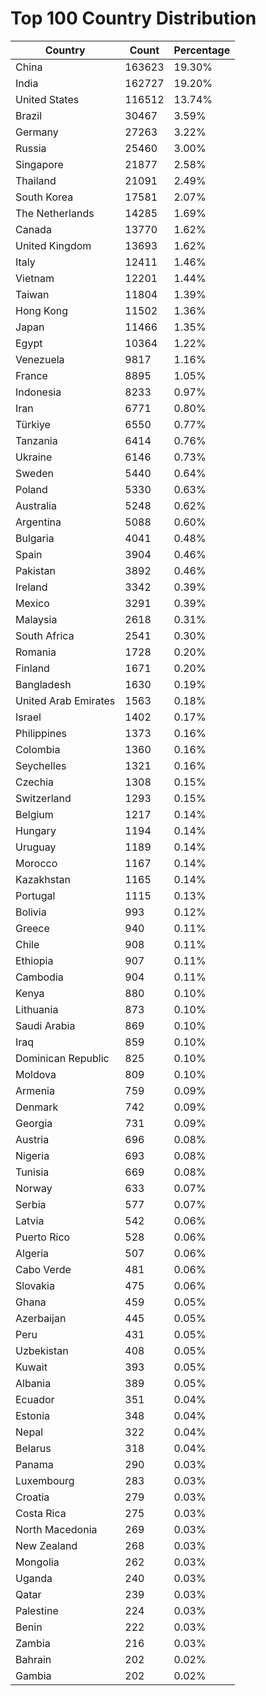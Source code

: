 # Top 100 Country Distribution
| Country | Count | Percentage |
|----|----|----|
| China | 163623 | 19.30% |
| India | 162727 | 19.20% |
| United States | 116512 | 13.74% |
| Brazil | 30467 | 3.59% |
| Germany | 27263 | 3.22% |
| Russia | 25460 | 3.00% |
| Singapore | 21877 | 2.58% |
| Thailand | 21091 | 2.49% |
| South Korea | 17581 | 2.07% |
| The Netherlands | 14285 | 1.69% |
| Canada | 13770 | 1.62% |
| United Kingdom | 13693 | 1.62% |
| Italy | 12411 | 1.46% |
| Vietnam | 12201 | 1.44% |
| Taiwan | 11804 | 1.39% |
| Hong Kong | 11502 | 1.36% |
| Japan | 11466 | 1.35% |
| Egypt | 10364 | 1.22% |
| Venezuela | 9817 | 1.16% |
| France | 8895 | 1.05% |
| Indonesia | 8233 | 0.97% |
| Iran | 6771 | 0.80% |
| Türkiye | 6550 | 0.77% |
| Tanzania | 6414 | 0.76% |
| Ukraine | 6146 | 0.73% |
| Sweden | 5440 | 0.64% |
| Poland | 5330 | 0.63% |
| Australia | 5248 | 0.62% |
| Argentina | 5088 | 0.60% |
| Bulgaria | 4041 | 0.48% |
| Spain | 3904 | 0.46% |
| Pakistan | 3892 | 0.46% |
| Ireland | 3342 | 0.39% |
| Mexico | 3291 | 0.39% |
| Malaysia | 2618 | 0.31% |
| South Africa | 2541 | 0.30% |
| Romania | 1728 | 0.20% |
| Finland | 1671 | 0.20% |
| Bangladesh | 1630 | 0.19% |
| United Arab Emirates | 1563 | 0.18% |
| Israel | 1402 | 0.17% |
| Philippines | 1373 | 0.16% |
| Colombia | 1360 | 0.16% |
| Seychelles | 1321 | 0.16% |
| Czechia | 1308 | 0.15% |
| Switzerland | 1293 | 0.15% |
| Belgium | 1217 | 0.14% |
| Hungary | 1194 | 0.14% |
| Uruguay | 1189 | 0.14% |
| Morocco | 1167 | 0.14% |
| Kazakhstan | 1165 | 0.14% |
| Portugal | 1115 | 0.13% |
| Bolivia | 993 | 0.12% |
| Greece | 940 | 0.11% |
| Chile | 908 | 0.11% |
| Ethiopia | 907 | 0.11% |
| Cambodia | 904 | 0.11% |
| Kenya | 880 | 0.10% |
| Lithuania | 873 | 0.10% |
| Saudi Arabia | 869 | 0.10% |
| Iraq | 859 | 0.10% |
| Dominican Republic | 825 | 0.10% |
| Moldova | 809 | 0.10% |
| Armenia | 759 | 0.09% |
| Denmark | 742 | 0.09% |
| Georgia | 731 | 0.09% |
| Austria | 696 | 0.08% |
| Nigeria | 693 | 0.08% |
| Tunisia | 669 | 0.08% |
| Norway | 633 | 0.07% |
| Serbia | 577 | 0.07% |
| Latvia | 542 | 0.06% |
| Puerto Rico | 528 | 0.06% |
| Algeria | 507 | 0.06% |
| Cabo Verde | 481 | 0.06% |
| Slovakia | 475 | 0.06% |
| Ghana | 459 | 0.05% |
| Azerbaijan | 445 | 0.05% |
| Peru | 431 | 0.05% |
| Uzbekistan | 408 | 0.05% |
| Kuwait | 393 | 0.05% |
| Albania | 389 | 0.05% |
| Ecuador | 351 | 0.04% |
| Estonia | 348 | 0.04% |
| Nepal | 322 | 0.04% |
| Belarus | 318 | 0.04% |
| Panama | 290 | 0.03% |
| Luxembourg | 283 | 0.03% |
| Croatia | 279 | 0.03% |
| Costa Rica | 275 | 0.03% |
| North Macedonia | 269 | 0.03% |
| New Zealand | 268 | 0.03% |
| Mongolia | 262 | 0.03% |
| Uganda | 240 | 0.03% |
| Qatar | 239 | 0.03% |
| Palestine | 224 | 0.03% |
| Benin | 222 | 0.03% |
| Zambia | 216 | 0.03% |
| Bahrain | 202 | 0.02% |
| Gambia | 202 | 0.02% |
